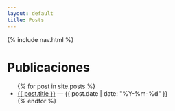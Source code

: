 ```yaml
---
layout: default
title: Posts
---
```


{% include nav.html %}

# Publicaciones

<ul>
{% for post in site.posts %}
  <li>
    <a href="{{ post.url }}">{{ post.title }}</a> — {{ post.date | date: "%Y-%m-%d" }}
  </li>
{% endfor %}
</ul>
